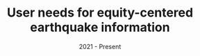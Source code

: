 ---
slug: "userneeds-equity-earthquakeinfo" # match folder label name
date: "2021 - Present"
status: "published"
topics: ["impact", "equity"]
locations: ["global"]
methods: [ "qualitative-methods"]
members: ["sabine-loos", "marisa-macias", "madeline-karr", "elijah-knodel", "david-wald", "kristin-ludwig", "lori-peek", "jocelyn-west"] # insert your slug here, e.g., "sabine-loos"
content: ["usgs-esc", "UR22-EqRisk", "macias-mines-symposium"]
title: "User needs for equity-centered earthquake information" # insert title here
thumbnail: "/img/proj-userNeedsUSGS.png"
description: "USGS" # insert a one sentence description here
---